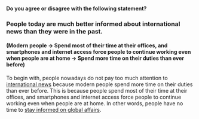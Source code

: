 #### Do you agree or disagree with the following statement?
### People today are much better informed about international news than they were in the past.

#### (Modern people -> Spend most of their time at their offices, and smartphones and internet access force people to continue working even when people are at home -> Spend more time on their duties than ever before)

To begin with, people nowadays do not pay too much attention to <ins>international news</ins> because modern people spend more time on their duties than ever before. This is because people spend most of their time at their offices, and smartphones and internet access force people to continue working even when people are at home. In other words, people have no time to <ins>stay informed on global affairs</ins>.
